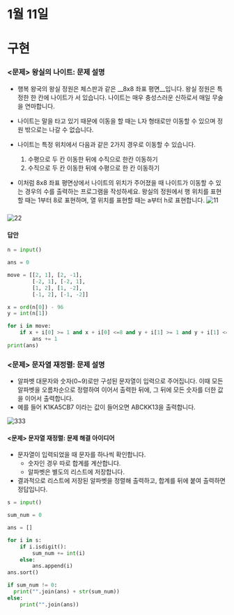 # 1월 11일

# 구현

### <문제> 왕실의 나이트: 문제 설명
* 행복 왕국의 왕실 정원은 체스판과 같은 __8x8 좌표 평면__입니다. 왕실 정원은 특정한 한 칸에 나이트가 서 있습니다.
나이트는 매우 충성스러운 신하로서 매일 무술을 연마합니다.
* 나이트는 말을 타고 있기 때문에 이동을 할 때는 L자 형태로만 이동할 수 있으며 정원 밖으로는 나갈 수 없습니다.
* 나이트는 특정 위치에서 다음과 같은 2가지 경우로 이동할 수 있습니다.
  1. 수평으로 두 칸 이동한 뒤에 수직으로 한칸 이동하기
  2. 수직으로 두 칸 이동한 뒤에 수평으로 한 칸 이동하기 

* 이처럼 8x8 좌표 평면상에서 나이트의 위치가 주어졌을 때 나이트가 이동할 수 있는 경우의 수를 출력하는 프로그램을 작성하세요. 왕실의 정원에서 행 위치를 표현할 때는 1부터 8로 표현하며, 열 위치를 표현할 때는 a부터 h로 표현합니다. 
![11](https://user-images.githubusercontent.com/89234129/148865785-c43e13ee-89ec-4007-834a-0a23379daf9c.JPG)
#####

![22](https://user-images.githubusercontent.com/89234129/148865786-049006e5-e6f2-4a4f-ba12-9bd31784126b.JPG)
#### 답안
```python
n = input()

ans = 0

move = [[2, 1], [2, -1], 
        [-2, 1], [-2, 1],
        [1, 2], [1, -2], 
        [-1, 2], [-1, -2]]

x = ord(n[0]) - 96
y = int(n[1])

for i in move:
    if x + i[0] >= 1 and x + i[0] <=8 and y + i[1] >= 1 and y + i[1] <=8:
        ans += 1
print(ans)

```

### <문제> 문자열 재정렬: 문제 설명
* 알파벳 대문자와 숫자(0~9)로만 구성된 문자열이 입력으로 주어집니다. 이때 모든 알파벳을 오름차순으로 정렬하여 이어서 출력한 뒤에, 그 뒤에 모든 숫자를 더한 값을 이어서 출력합니다.
* 예를 들어 K1KA5CB7 이라는 값이 들어오면 ABCKK13을 출력합니다. 

![333](https://user-images.githubusercontent.com/89234129/148865782-16e123d9-d784-4f16-8783-46f2bdc91670.JPG)

#### <문제> 문자열 재정렬: 문제 해결 아이디어
* 문자열이 입력되었을 때 문자를 하나씩 확인합니다.
  * 숫자인 경우 따로 합계를 계산합니다.
  * 알파벳은 별도의 리스트에 저장합니다.
* 결과적으로 리스트에 저장된 알파벳을 정렬해 출력하고, 합계를 뒤에 붙여 출력하면 정답입니다. 

```python
s = input()

sum_num = 0

ans = []

for i in s:
    if i.isdigit():
        sum_num += int(i)
    else:
        ans.append(i)
ans.sort()

if sum_num != 0:
  print("".join(ans) + str(sum_num))
else:
    print("".join(ans))

```
